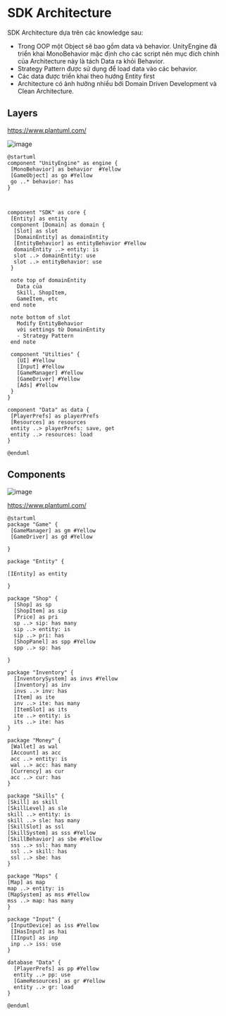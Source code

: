 # SDK Architecture

SDK Architecture dựa trên các knowledge sau:
- Trong OOP một Object sẽ bao gồm data và behavior. UnityEngine đã triển khai MonoBehavior mặc định cho các script nên mục đích chính của Architecture này là tách Data ra khỏi Behavior.
- Strategy Pattern được sử dụng để load data vào các behavior.
- Các data được triển khai theo hướng Entity first
- Architecture có ảnh hưởng nhiều bới Domain Driven Development và Clean Architecture.
 
 ## Layers
 
https://www.plantuml.com/

![image](https://user-images.githubusercontent.com/1218572/206115026-e6202337-b7eb-4292-9566-91a4731dd956.png)


```
@startuml
component "UnityEngine" as engine {
 [MonoBehavior] as behavior  #Yellow
 [GameObject] as go #Yellow
 go ..* behavior: has
}



component "SDK" as core {
 [Entity] as entity
 component [Domain] as domain {
  [Slot] as slot
  [DomainEntity] as domainEntity
  [EntityBehavior] as entityBehavior #Yellow
  domainEntity ..> entity: is
  slot ..> domainEntity: use
  slot ..> entityBehavior: use
 }

 note top of domainEntity
   Data của
   Skill, ShopItem,
   GameItem, etc
 end note

 note bottom of slot
   Modify EntityBehavior 
   với settings từ DomainEntity
   - Strategy Pattern
 end note

 component "Utilties" {
   [UI] #Yellow
   [Input] #Yellow
   [GameManager] #Yellow
   [GameDriver] #Yellow
   [Ads] #Yellow
 }
}

component "Data" as data {
 [PlayerPrefs] as playerPrefs
 [Resources] as resources
 entity ..> playerPrefs: save, get
 entity ..> resources: load
}

@enduml
```

## Components

![image](https://user-images.githubusercontent.com/1218572/206114596-91ec0cde-8c70-420c-b1ef-cbaded0724b1.png)


https://www.plantuml.com/


```
@startuml
package "Game" {
 [GameManager] as gm #Yellow
 [GameDriver] as gd #Yellow

}

package "Entity" {

[IEntity] as entity

} 

package "Shop" {
  [Shop] as sp
  [ShopItem] as sip
  [Price] as pri
  sp ..> sip: has many
  sip ..> entity: is
  sip ..> pri: has
  [ShopPanel] as spp #Yellow
  spp ..> sp: has

}

package "Inventory" {
  [InventorySystem] as invs #Yellow
  [Inventory] as inv
  invs ..> inv: has
  [Item] as ite
  inv ..> ite: has many
  [ItemSlot] as its
  ite ..> entity: is
  its ..> ite: has
}

package "Money" {
 [Wallet] as wal
 [Account] as acc
 acc ..> entity: is
 wal ..> acc: has many
 [Currency] as cur
 acc ..> cur: has
}

package "Skills" {
[Skill] as skill
[SkillLevel] as sle
skill ..> entity: is
skill ..> sle: has many
[SkillSlot] as ssl
[SkillSystem] as sss #Yellow
[SkillBehavior] as sbe #Yellow
 sss ..> ssl: has many
 ssl ..> skill: has
 ssl ..> sbe: has
}

package "Maps" {
[Map] as map
map ..> entity: is
[MapSystem] as mss #Yellow
mss ..> map: has many
}

package "Input" {
 [InputDevice] as iss #Yellow 
 [IHasInput] as hai
 [IInput] as inp
 inp ..> iss: use
}

database "Data" {
  [PlayerPrefs] as pp #Yellow
  entity ..> pp: use
  [GameResources] as gr #Yellow
  entity ..> gr: load
}

@enduml
```
